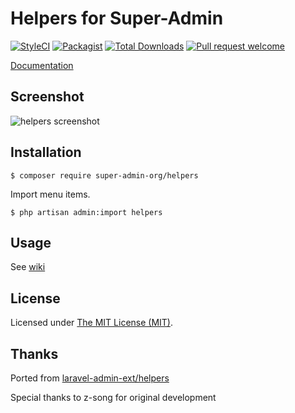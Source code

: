 Helpers for Super-Admin
=========================

<p align="center">

[![StyleCI](https://styleci.io/repos/384432915/shield?branch=main)](https://styleci.io/repos/384432915)
[![Packagist](https://img.shields.io/github/license/super-admin-org/helpers.svg?style=flat-square&color=brightgreen)](https://packagist.org/packages/super-admin-org/helpers)
[![Total Downloads](https://img.shields.io/packagist/dt/super-admin-org/helpers.svg?style=flat-square)](https://packagist.org/packages/super-admin-org/helpers)
[![Pull request welcome](https://img.shields.io/badge/pr-welcome-green.svg?style=flat-square&color=brightgreen)]()

</p>

[Documentation](http://super-admin.org/docs/en/extension-helpers) 

## Screenshot

![helpers screenshot](http://super-admin.org/docs/images/screenshots/ext-helpers.png)


## Installation

```
$ composer require super-admin-org/helpers
```
Import menu items.
```
$ php artisan admin:import helpers
```

## Usage

See [wiki](http://super-admin.org/docs/en/extension-helpers)

License
------------
Licensed under [The MIT License (MIT)](LICENSE).

Thanks
------------
Ported from [laravel-admin-ext/helpers](https://github.com/laravel-admin-extensions/helpers)

Special thanks to z-song for original development


